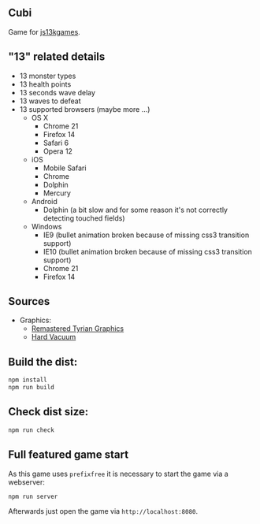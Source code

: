 ## Cubi
Game for [js13kgames](http://js13kgames.com/).

## "13" related details
- 13 monster types
- 13 health points
- 13 seconds wave delay
- 13 waves to defeat
- 13 supported browsers (maybe more ...)
  - OS X
    - Chrome 21
    - Firefox 14
    - Safari 6
    - Opera 12
  - iOS
    - Mobile Safari
    - Chrome
    - Dolphin
    - Mercury
  - Android
    - Dolphin (a bit slow and for some reason it's not correctly detecting touched fields)
  - Windows
    - IE9 (bullet animation broken because of missing css3 transition support)
    - IE10 (bullet animation broken because of missing css3 transition support)
    - Chrome 21
    - Firefox 14

## Sources

- Graphics:
  - [Remastered Tyrian Graphics](http://www.lostgarden.com/2007/04/free-game-graphics-tyrian-ships-and.html)
  - [Hard Vacuum](http://www.lostgarden.com/2005/03/game-post-mortem-hard-vacuum.html)

## Build the dist:
```js
npm install
npm run build
```

## Check dist size:

```js
npm run check
```

## Full featured game start

As this game uses `prefixfree` it is necessary to start the game via a webserver:

```js
npm run server
```

Afterwards just open the game via `http://localhost:8080`.
